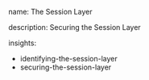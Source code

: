 name: The Session Layer

description: Securing the Session Layer

insights:

- identifying-the-session-layer
- securing-the-session-layer
